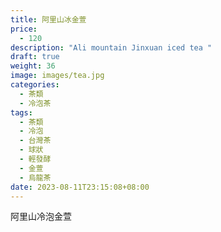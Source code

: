 ```yaml
---
title: 阿里山冰金萱
price:
  - 120
description: "Ali mountain Jinxuan iced tea "
draft: true
weight: 36
image: images/tea.jpg
categories:
  - 茶類
  - 冷泡茶
tags:
  - 茶類
  - 冷泡
  - 台灣茶
  - 球狀
  - 輕發酵
  - 金萱
  - 烏龍茶
date: 2023-08-11T23:15:08+08:00
---
```

 阿里山冷泡金萱